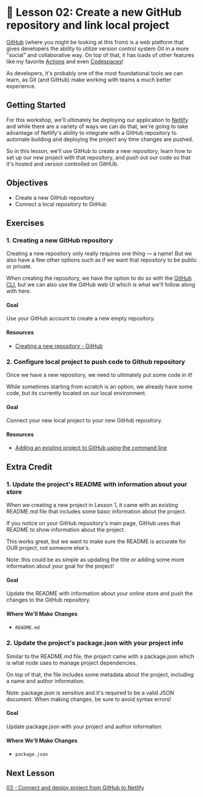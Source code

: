 # 📓 Lesson 02: Create a new GitHub repository and link local project

[GitHub](https://github.com/) (where you might be looking at this from) is a web platform that gives developers the ability to utilize version control system Git in a more "social" and collaborative way. On top of that, it has loads of other features like my favorite [Actions](https://www.youtube.com/colbz/search?query=github%20actions) and even [Codespaces](https://github.com/features/codespaces)!

As developers, it's probably one of the most foundational tools we can learn, as Git (and GitHub) make working with teams a much better experience.

## Getting Started

For this workshop, we'll ultimately be deploying our application to [Netlify](https://www.netlify.com/) and while there are a variety of ways we can do that, we're going to take advantage of Netlify's ability to integrate with a GitHub repository to automate building and deploying the project any time changes are pushed.

So in this lesson, we'll use GitHub to create a new repository, learn how to set up our new project with that repository, and push out our code so that it's hosted and version controlled on GitHUb.

## Objectives
* Create a new GitHub repository
* Connect a local repository to GitHub


## Exercises

### 1. Creating a new GitHub repository

Creating a new repository only really requires one thing — a name! But we also have a few other options such as if we want that repository to be public or private.

When creating the repository, we have the option to do so with the [GitHub CLI](https://cli.github.com/), but we can also use the GitHub web UI which is what we'll follow along with here.

#### Goal

Use your GitHub account to create a new empty repository.

#### Resources
* [Creating a new repository - GitHub](https://docs.github.com/en/repositories/creating-and-managing-repositories/creating-a-new-repository)

### 2. Configure local project to push code to Github repository

Once we have a new repository, we need to ultimately put some code in it!

While sometimes starting from scratch is an option, we already have some code, but its currently located on our local environment.

#### Goal

Connect your new local project to your new GitHub repository.

#### Resources
* [Adding an existing project to GitHub using the command line](https://docs.github.com/en/github/importing-your-projects-to-github/importing-source-code-to-github/adding-an-existing-project-to-github-using-the-command-line)

## Extra Credit

### 1. Update the project's README with information about your store

When we creating a new project in Lesson 1, it came with an existing README.md file that includes some basic information about the project.

If you notice on your GitHub repository's main page, GitHub uses that README to show information about the project.

This works great, but we want to make sure the README is accurate for OUR project, not someone else's.

Note: this could be as simple as updating the title or adding some more information about your goal for the project!

#### Goal

Update the README with information about your online store and push the changes to the GitHub repository.

#### Where We'll Make Changes
* `README.md`

### 2. Update the project's package.json with your project info

Similar to the README.md file, the project came with a package.json which is what node uses to manage project dependencies.

On top of that, the file includes some metadata about the project, including a name and author information.

Note: package.json is sensitive and it's required to be a valid JSON document. When making changes, be sure to avoid syntax errors!

#### Goal

Update package.json with your project and author information 

#### Where We'll Make Changes
* `package.json`

## Next Lesson

[03 - Connect and deploy project from GitHub to Netlify](https://github.com/colbyfayock/hyper-bros-trading-workshop-github-universe/blob/main/lessons/03%20-%20Connect%20and%20deploy%20project%20from%20GitHub%20to%20Netlify.md)
